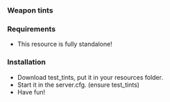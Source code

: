 ### Weapon tints

### Requirements
- This resource is fully standalone!


### Installation
- Download test_tints, put it in your resources folder.
- Start it in the server.cfg. (ensure test_tints)
- Have fun!
